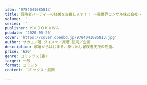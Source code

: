 ```yaml
---
isbn: '9784041085813'
title: 冒険者パーティーの経営を支援します！！ ～異世界コンサル株式会社～
volume: ''
series: ''
publisher: ＫＡＤＯＫＡＷＡ
pubdate: '2020-05-26'
cover: 'https://cover.openbd.jp/9784041085813.jpg'
author: サカエ／著 ダイスケ／原著 弘司／企画
description: 解雇からはじまる、駆け出し冒険者支援の物語。
price: '620'
genre: コミックス(書)
target: 一般
format: コミック
content: コミックス・劇画

---
```

